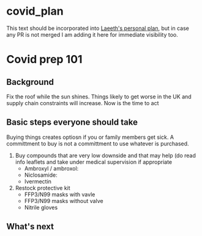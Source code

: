 # covid_plan
This text should be incorporated into [Laeeth's personal plan](https://github.com/symmetry-covid/personal-plan), but in case any PR is not merged I am adding it here for immediate visibility too.

# Covid prep 101
## Background
Fix the roof while the sun shines. Things likely to get worse in the UK and supply chain constraints will increase. Now is the time to act
## Basic steps everyone should take
Buying things creates optiosn if you or family members get sick. A committment to buy is not a committment to use whatever is purchased.
1. Buy compounds that are very low downside and that may help (do read info leaflets and take under medical supervision if appropriate
    * Ambroxyl / ambroxol: 
    * Niclosamide:
    * Ivermectin
1. Restock protective kit
    * FFP3/N99 masks with vavle
    * FFP3/N99 masks without valve
    * Nitrile gloves

## What's next
